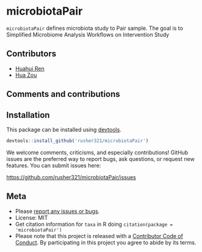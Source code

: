 # microbiotaPair



`microbiotaPair` defines microbiota study to Pair sample. The
goal is to  Simplified Microbiome Analysis Workflows  on Intervention Study




Contributors
------------

-   [Huahui Ren](https://github.com/rusher321)
-   [Hua Zou](https://github.com/zouhua)

Comments and contributions
--------------------------

Installation
------------

This package can be installed using [devtools](http://cran.r-project.org/web/packages/devtools/index.html).

``` r
devtools::install_github('rusher321/microbiotaPair')
```

We welcome comments, criticisms, and especially contributions! GitHub
issues are the preferred way to report bugs, ask questions, or request
new features. You can submit issues here:

<https://github.com/rusher321/microbiotaPair/issues>

Meta
----

-   Please [report any issues or
    bugs](https://github.com/rusher321/microbiotaPair/issues).
-   License: MIT
-   Get citation information for `taxa` in R doing
    `citation(package = 'microbiotaPair')`
-   Please note that this project is released with a [Contributor Code
    of Conduct](CONDUCT.md). By participating in this project you agree
    to abide by its terms.
